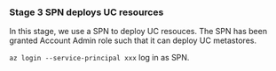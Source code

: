 ### Stage 3 SPN deploys UC resources

In this stage, we use a SPN to deploy UC resouces. The SPN has been granted Account Admin role such that it can deploy UC metastores. 

`az login --service-principal xxx` log in as SPN.